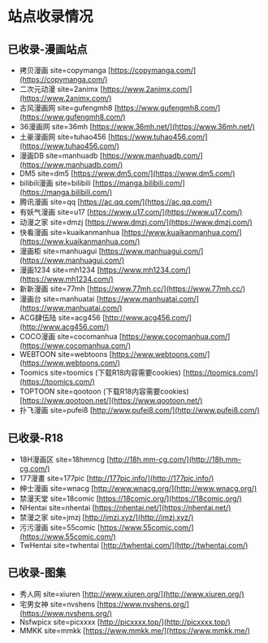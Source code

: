 # 站点收录情况

## 已收录-漫画站点

- 拷贝漫画 site=copymanga [https://copymanga.com/](https://copymanga.com/)
- 二次元动漫 site=2animx [https://www.2animx.com/](https://www.2animx.com/)
- 古风漫画网 site=gufengmh8 [https://www.gufengmh8.com/](https://www.gufengmh8.com/)
- 36漫画网 site=36mh [https://www.36mh.net/](https://www.36mh.net/)
- 土豪漫画网 site=tuhao456 [https://www.tuhao456.com/](https://www.tuhao456.com/)
- 漫画DB site=manhuadb [https://www.manhuadb.com/](https://www.manhuadb.com/)
- DM5 site=dm5 [https://www.dm5.com/](https://www.dm5.com/)
- bilibili漫画 site=bilibili [https://manga.bilibili.com/](https://manga.bilibili.com/)
- 腾讯漫画 site=qq [https://ac.qq.com/](https://ac.qq.com/)
- 有妖气漫画 site=u17 [https://www.u17.com/](https://www.u17.com/)
- 动漫之家 site=dmzj [https://www.dmzj.com/](https://www.dmzj.com/)
- 快看漫画 site=kuaikanmanhua [https://www.kuaikanmanhua.com/](https://www.kuaikanmanhua.com/)
- 漫画柜 site=manhuagui [https://www.manhuagui.com/](https://www.manhuagui.com/)
- 漫画1234 site=mh1234 [https://www.mh1234.com/](https://www.mh1234.com/)
- 新新漫画 site=77mh [https://www.77mh.cc/](https://www.77mh.cc/)
- 漫画台 site=manhuatai [https://www.manhuatai.com/](https://www.manhuatai.com/)
- ACG肆伍陆 site=acg456 [http://www.acg456.com/](http://www.acg456.com/)
- COCO漫画 site=cocomanhua [https://www.cocomanhua.com/](https://www.cocomanhua.com/)
- WEBTOON site=webtoons [https://www.webtoons.com/](https://www.webtoons.com/)
- Toomics site=toomics (下载R18内容需要cookies) [https://toomics.com/](https://toomics.com/)
- TOPTOON site=qootoon (下载R18内容需要cookies) [https://www.qootoon.net/](https://www.qootoon.net/)
- 扑飞漫画 site=pufei8 [http://www.pufei8.com/](http://www.pufei8.com/)


## 已收录-R18

- 18H漫画区 site=18hmmcg [http://18h.mm-cg.com/](http://18h.mm-cg.com/)
- 177漫畫 site=177pic [http://177pic.info/](http://177pic.info/)
- 绅士漫画 site=wnacg [http://www.wnacg.org/](http://www.wnacg.org/)
- 禁漫天堂 site=18comic [https://18comic.org/](https://18comic.org/)
- NHentai site=nhentai [https://nhentai.net/](https://nhentai.net/)
- 禁漫之家 site=jmzj [http://jmzj.xyz/](http://jmzj.xyz/)
- 污污漫画 site=55comic [https://www.55comic.com/](https://www.55comic.com/)
- TwHentai site=twhentai [http://twhentai.com/](http://twhentai.com/)

## 已收录-图集

- 秀人网 site=xiuren [http://www.xiuren.org/](http://www.xiuren.org/)
- 宅男女神 site=nvshens [https://www.nvshens.org/](https://www.nvshens.org/)
- Nsfwpicx site=picxxxx [http://picxxxx.top/](http://picxxxx.top/)
- MMKK site=mmkk [https://www.mmkk.me/](https://www.mmkk.me/)
